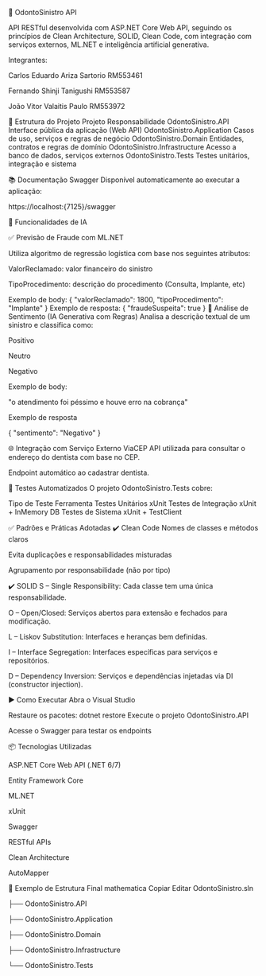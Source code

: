 🦷 OdontoSinistro API

API RESTful desenvolvida com ASP.NET Core Web API, seguindo os princípios de Clean Architecture, SOLID, Clean Code, com integração com serviços externos, ML.NET e inteligência artificial generativa.

Integrantes:

Carlos Eduardo Ariza Sartorio RM553461

Fernando Shinji Tanigushi RM553587

João Vitor Valaitis Paulo RM553972

🔧 Estrutura do Projeto
Projeto	Responsabilidade
OdontoSinistro.API	Interface pública da aplicação (Web API)
OdontoSinistro.Application	Casos de uso, serviços e regras de negócio
OdontoSinistro.Domain	Entidades, contratos e regras de domínio
OdontoSinistro.Infrastructure	Acesso a banco de dados, serviços externos
OdontoSinistro.Tests	Testes unitários, integração e sistema

📚 Documentação Swagger
Disponível automaticamente ao executar a aplicação:

https://localhost:{7125}/swagger

🧠 Funcionalidades de IA

✅ Previsão de Fraude com ML.NET

Utiliza algoritmo de regressão logística com base nos seguintes atributos:

ValorReclamado: valor financeiro do sinistro

TipoProcedimento: descrição do procedimento (Consulta, Implante, etc)

Exemplo de body:
{
  "valorReclamado": 1800,
  "tipoProcedimento": "Implante"
}
Exemplo de resposta:
{
  "fraudeSuspeita": true
}
💬 Análise de Sentimento (IA Generativa com Regras)
Analisa a descrição textual de um sinistro e classifica como:

Positivo

Neutro

Negativo

Exemplo de body:

"o atendimento foi péssimo e houve erro na cobrança"

Exemplo de resposta

{
  "sentimento": "Negativo"
}

🌐 Integração com Serviço Externo
ViaCEP API utilizada para consultar o endereço do dentista com base no CEP.

Endpoint automático ao cadastrar dentista.

🧪 Testes Automatizados
O projeto OdontoSinistro.Tests cobre:

Tipo de Teste	Ferramenta
Testes Unitários	xUnit
Testes de Integração	xUnit + InMemory DB
Testes de Sistema	xUnit + TestClient

✅ Padrões e Práticas Adotadas
✔️ Clean Code
Nomes de classes e métodos claros

Evita duplicações e responsabilidades misturadas

Agrupamento por responsabilidade (não por tipo)

✔️ SOLID
S – Single Responsibility: Cada classe tem uma única responsabilidade.

O – Open/Closed: Serviços abertos para extensão e fechados para modificação.

L – Liskov Substitution: Interfaces e heranças bem definidas.

I – Interface Segregation: Interfaces específicas para serviços e repositórios.

D – Dependency Inversion: Serviços e dependências injetadas via DI (constructor injection).

▶️ Como Executar
Abra o Visual Studio

Restaure os pacotes:
dotnet restore
Execute o projeto OdontoSinistro.API

Acesse o Swagger para testar os endpoints

📦 Tecnologias Utilizadas

ASP.NET Core Web API (.NET 6/7)

Entity Framework Core

ML.NET

xUnit

Swagger

RESTful APIs

Clean Architecture

AutoMapper

📁 Exemplo de Estrutura Final
mathematica
Copiar
Editar
OdontoSinistro.sln

├── OdontoSinistro.API

├── OdontoSinistro.Application

├── OdontoSinistro.Domain

├── OdontoSinistro.Infrastructure

└── OdontoSinistro.Tests
